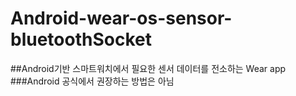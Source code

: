 # Android-wear-os-sensor-bluetoothSocket

##Android기반 스마트워치에서 필요한 센서 데이터를 전소하는 Wear app
###Android 공식에서 권장하는 방법은 아님
